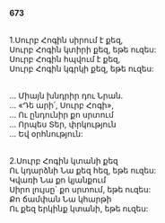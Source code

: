 **673**

\
1.Սուրբ Հոգին սիրում է քեզ,\
Սուրբ Հոգին կտիրի քեզ, եթե ուզես:\
Սուրբ Հոգին հպվում է քեզ,\
Սուրբ Հոգին կգրկի քեզ, եթե ուզես:

\
 ... Միայն խնդրիր դու Նրան.\
 ... «Դե արի՛, Սուրբ Հոգի»,\
 ... Ու ընդունիր քո սրտում\
 ... Որպես Տեր, փրկություն\
 ... Եվ օրհնություն:

\
2.Սուրբ Հոգին կտանի քեզ\
Ու կդարձնի Նա քեզ հեզ, եթե ուզես:\
Կվառի Նա քո կյանքում\
Սիրո լույսը` քո սրտում, եթե ուզես:\
Քո ճամփան Նա կհարթի\
Ու քեզ երկինք կտանի, եթե ուզես:
